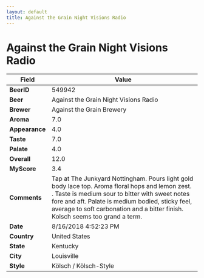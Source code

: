 ```yaml
---
layout: default
title: Against the Grain Night Visions Radio
---
```


# Against the Grain Night Visions Radio

| Field         | Value     |
|---------------|-----------|
| **BeerID** | 549942 |
| **Beer** | Against the Grain Night Visions Radio |
| **Brewer** | Against the Grain Brewery |
| **Aroma** | 7.0 |
| **Appearance** | 4.0 |
| **Taste** | 7.0 |
| **Palate** | 4.0 |
| **Overall** | 12.0 |
| **MyScore** | 3.4 |
| **Comments** | Tap at The Junkyard Nottingham. Pours light gold body lace top. Aroma floral hops and lemon zest. . Taste is medium sour to bitter with sweet notes fore and aft. Palate is medium bodied, sticky feel, average to soft carbonation and a bitter finish. Kolsch seems too grand a term. |
| **Date** | 8/16/2018 4:52:23 PM |
| **Country** | United States |
| **State** | Kentucky |
| **City** | Louisville |
| **Style** | Kölsch / Kölsch-Style |
